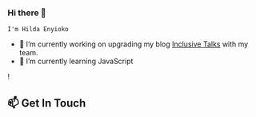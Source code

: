 ### Hi there 👋 
    I'm Hilda Enyioko

- 🔭 I’m currently working on upgrading my       blog [Inclusive Talks](https://github.com/Hilda-Enyioko/Inclusive-Talks) with my team.
- 🌱 I’m currently learning JavaScript 
<!--
- 👯 I’m looking to collaborate on ...
- 🤔 I’m looking for help with ...
- 💬 Ask me about ...
- 😄 Pronouns: ...
- ⚡ Fun fact: ...
-->!
## 📫 Get In Touch
